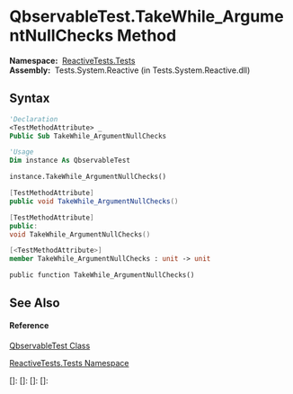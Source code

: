 # QbservableTest.TakeWhile\_ArgumentNullChecks Method

**Namespace:**  [ReactiveTests.Tests](ReactiveTests.Tests\ReactiveTests.Tests.md)  
**Assembly:**  Tests.System.Reactive (in Tests.System.Reactive.dll)

## Syntax

```vb
'Declaration
<TestMethodAttribute> _
Public Sub TakeWhile_ArgumentNullChecks
```

```vb
'Usage
Dim instance As QbservableTest

instance.TakeWhile_ArgumentNullChecks()
```

```csharp
[TestMethodAttribute]
public void TakeWhile_ArgumentNullChecks()
```

```c++
[TestMethodAttribute]
public:
void TakeWhile_ArgumentNullChecks()
```

```fsharp
[<TestMethodAttribute>]
member TakeWhile_ArgumentNullChecks : unit -> unit 
```

```jscript
public function TakeWhile_ArgumentNullChecks()
```

## See Also

#### Reference

[QbservableTest Class](QbservableTest\QbservableTest.md)

[ReactiveTests.Tests Namespace](ReactiveTests.Tests\ReactiveTests.Tests.md)

[]: 
[]: 
[]: 
[]: 